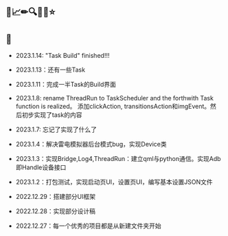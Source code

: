 





## 📝📈✏🔍📜🎈⭐



## 📆

+ 2023.1.14: "Task Build"   finished!!!

+ 2023.1.13：还有一些Task

+ 2023.1.11：完成一半Task的Build界面

+ 2023.1.8:  rename ThreadRun to TaskScheduler and the forthwith Task function is realized。 添加clickAction, transitionsAction和imgEvent。然后初步实现了task的内容
+ 2023.1.7:   忘记了实现了什么了

+ 2023.1.4：解决雷电模拟器后台模式bug，实现Device类

+ 2023.1.3：实现Bridge,Log4,ThreadRun：建立qml与python通信。实现Adb即Handle设备接口

+ 2023.1.2：打包测试，实现启动页UI，设置页UI，编写基本设置JSON文件
+ 2022.12.29：搭建部分UI框架
+ 2022.12.28：实现部分设计稿
+ 2022.12.27：每一个优秀的项目都是从新建文件夹开始